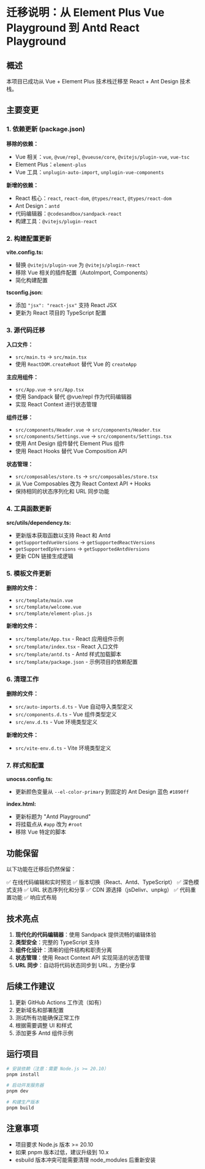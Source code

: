 # 迁移说明：从 Element Plus Vue Playground 到 Antd React Playground

## 概述

本项目已成功从 Vue + Element Plus 技术栈迁移至 React + Ant Design 技术栈。

## 主要变更

### 1. 依赖更新 (package.json)

**移除的依赖：**
- Vue 相关：`vue`, `@vue/repl`, `@vueuse/core`, `@vitejs/plugin-vue`, `vue-tsc`
- Element Plus：`element-plus`
- Vue 工具：`unplugin-auto-import`, `unplugin-vue-components`

**新增的依赖：**
- React 核心：`react`, `react-dom`, `@types/react`, `@types/react-dom`
- Ant Design：`antd`
- 代码编辑器：`@codesandbox/sandpack-react`
- 构建工具：`@vitejs/plugin-react`

### 2. 构建配置更新

**vite.config.ts:**
- 替换 `@vitejs/plugin-vue` 为 `@vitejs/plugin-react`
- 移除 Vue 相关的插件配置（AutoImport, Components）
- 简化构建配置

**tsconfig.json:**
- 添加 `"jsx": "react-jsx"` 支持 React JSX
- 更新为 React 项目的 TypeScript 配置

### 3. 源代码迁移

**入口文件：**
- `src/main.ts` → `src/main.tsx`
- 使用 `ReactDOM.createRoot` 替代 Vue 的 `createApp`

**主应用组件：**
- `src/App.vue` → `src/App.tsx`
- 使用 Sandpack 替代 @vue/repl 作为代码编辑器
- 实现 React Context 进行状态管理

**组件迁移：**
- `src/components/Header.vue` → `src/components/Header.tsx`
- `src/components/Settings.vue` → `src/components/Settings.tsx`
- 使用 Ant Design 组件替代 Element Plus 组件
- 使用 React Hooks 替代 Vue Composition API

**状态管理：**
- `src/composables/store.ts` → `src/composables/store.tsx`
- 从 Vue Composables 改为 React Context API + Hooks
- 保持相同的状态序列化和 URL 同步功能

### 4. 工具函数更新

**src/utils/dependency.ts:**
- 更新版本获取函数以支持 React 和 Antd
- `getSupportedVueVersions` → `getSupportedReactVersions`
- `getSupportedEpVersions` → `getSupportedAntdVersions`
- 更新 CDN 链接生成逻辑

### 5. 模板文件更新

**删除的文件：**
- `src/template/main.vue`
- `src/template/welcome.vue`
- `src/template/element-plus.js`

**新增的文件：**
- `src/template/App.tsx` - React 应用组件示例
- `src/template/index.tsx` - React 入口文件
- `src/template/antd.ts` - Antd 样式加载脚本
- `src/template/package.json` - 示例项目的依赖配置

### 6. 清理工作

**删除的文件：**
- `src/auto-imports.d.ts` - Vue 自动导入类型定义
- `src/components.d.ts` - Vue 组件类型定义
- `src/env.d.ts` - Vue 环境类型定义

**新增的文件：**
- `src/vite-env.d.ts` - Vite 环境类型定义

### 7. 样式和配置

**unocss.config.ts:**
- 更新颜色变量从 `--el-color-primary` 到固定的 Ant Design 蓝色 `#1890ff`

**index.html:**
- 更新标题为 "Antd Playground"
- 将挂载点从 `#app` 改为 `#root`
- 移除 Vue 特定的脚本

## 功能保留

以下功能在迁移后仍然保留：

✅ 在线代码编辑和实时预览
✅ 版本切换（React、Antd、TypeScript）
✅ 深色模式支持
✅ URL 状态序列化和分享
✅ CDN 源选择（jsDelivr、unpkg）
✅ 代码重置功能
✅ 响应式布局

## 技术亮点

1. **现代化的代码编辑器**：使用 Sandpack 提供流畅的编辑体验
2. **类型安全**：完整的 TypeScript 支持
3. **组件化设计**：清晰的组件结构和职责分离
4. **状态管理**：使用 React Context API 实现简洁的状态管理
5. **URL 同步**：自动将代码状态同步到 URL，方便分享

## 后续工作建议

1. 更新 GitHub Actions 工作流（如有）
2. 更新域名和部署配置
3. 测试所有功能确保正常工作
4. 根据需要调整 UI 和样式
5. 添加更多 Antd 组件示例

## 运行项目

```bash
# 安装依赖（注意：需要 Node.js >= 20.10）
pnpm install

# 启动开发服务器
pnpm dev

# 构建生产版本
pnpm build
```

## 注意事项

- 项目要求 Node.js 版本 >= 20.10
- 如果 pnpm 版本过低，建议升级到 10.x
- esbuild 版本冲突可能需要清理 node_modules 后重新安装

